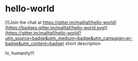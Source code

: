# hello-world

[![Join the chat at https://gitter.im/malltaf/hello-world](https://badges.gitter.im/malltaf/hello-world.svg)](https://gitter.im/malltaf/hello-world?utm_source=badge&utm_medium=badge&utm_campaign=pr-badge&utm_content=badge)
short description

hi, humanity!!!

